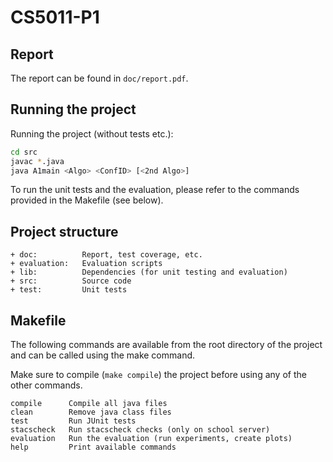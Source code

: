 # CS5011-P1

## Report

The report can be found in `doc/report.pdf`.

## Running the project

Running the project (without tests etc.):
```bash
cd src
javac *.java
java A1main <Algo> <ConfID> [<2nd Algo>]
```

To run the unit tests and the evaluation, please refer to 
the commands provided in the Makefile (see below).

## Project structure

```
+ doc:          Report, test coverage, etc.
+ evaluation:   Evaluation scripts
+ lib:          Dependencies (for unit testing and evaluation)
+ src:          Source code
+ test:         Unit tests
```

## Makefile

The following commands are available from the root directory of the project
and can be called using the make command.

Make sure to compile (`make compile`) the project before using any of the other commands.

```
compile      Compile all java files
clean        Remove java class files
test         Run JUnit tests
stacscheck   Run stacscheck checks (only on school server)
evaluation   Run the evaluation (run experiments, create plots)
help         Print available commands
```

